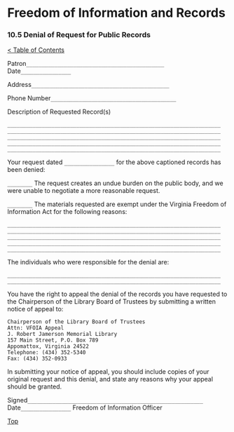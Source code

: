 [0]: ../README.md
[10.5]: public-records-denial.md

# Freedom of Information and Records
### 10.5 Denial of Request for Public Records
[< Table of Contents][0]

Patron``____________________________________________`` Date``________________``

Address``____________________________________________``

Phone Number``________________________________________``

Description of Requested Record(s)
```
____________________________________________________________________
____________________________________________________________________
____________________________________________________________________
____________________________________________________________________
____________________________________________________________________
```
Your request dated ``________________`` for the above captioned records has been denied:

``________`` The request creates an undue burden on the public body, and we were unable to negotiate a more reasonable request.

``________`` The materials requested are exempt under the Virginia Freedom of Information Act for the following reasons:
```
____________________________________________________________________
____________________________________________________________________
____________________________________________________________________
____________________________________________________________________
____________________________________________________________________
```
The individuals who were responsible for the denial are:
```
____________________________________________________________________
____________________________________________________________________
```
You have the right to appeal the denial of the records you have requested to the Chairperson of the Library Board of Trustees by submitting a written notice of appeal to:
```
Chairperson of the Library Board of Trustees
Attn: VFOIA Appeal
J. Robert Jamerson Memorial Library
157 Main Street, P.O. Box 789
Appomattox, Virginia 24522
Telephone: (434) 352-5340
Fax: (434) 352-0933
```
In submitting your notice of appeal, you should include copies of your original request and this denial, and state any reasons why your appeal should be granted.

Signed``________________________________________________________`` Date``________________``
Freedom of Information Officer

[Top][10.5]
